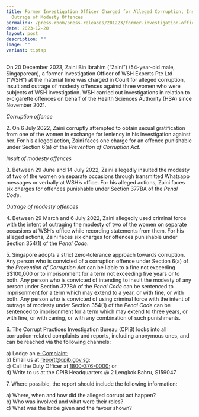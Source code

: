 ```yaml
---
title: Former Investigation Officer Charged for Alleged Corruption, Insult and
  Outrage of Modesty Offences
permalink: /press-room/press-releases/201223/former-investigation-officer-charged-for-alleged-corruption/
date: 2023-12-20
layout: post
description: ""
image: ""
variant: tiptap
---
```

<p>On 20 December 2023, Zaini Bin Ibrahim (“Zaini”) (54-year-old male, Singaporean),
a former Investigation Officer of WSH Experts Pte Ltd (“WSH”) at the material
time was charged in Court for alleged corruption, insult and outrage of
modesty offences against three women who were subjects of WSH investigation.
WSH carried out investigations in relation to e-cigarette offences on behalf
of the Health Sciences Authority (HSA) since November 2021.</p>
<p><em>Corruption offence</em>
</p>
<p>2. On 6 July 2022, Zaini corruptly attempted to obtain sexual gratification
from one of the women in exchange for leniency in his investigation against
her. For his alleged action, Zaini faces one charge for an offence punishable
under Section 6(a) of the <em>Prevention of Corruption Act</em>.</p>
<p><em>Insult of modesty offences</em>
</p>
<p>3. Between 29 June and 14 July 2022, Zaini allegedly insulted the modesty
of two of the women on separate occasions through transmitted Whatsapp
messages or verbally at WSH’s office. For his alleged actions, Zaini faces
six charges for offences punishable under Section 377BA of the <em>Penal Code</em>.</p>
<p><em>Outrage of modesty offences</em>
</p>
<p>4. Between 29 March and 6 July 2022, Zaini allegedly used criminal force
with the intent of outraging the modesty of two of the women on separate
occasions at WSH’s office while recording statements from them. For his
alleged actions, Zaini faces six charges for offences punishable under
Section 354(1) of the <em>Penal Code</em>.</p>
<p>5. Singapore adopts a strict zero-tolerance approach towards corruption.
Any person who is convicted of a corruption offence under Section 6(a)
of the <em>Prevention of Corruption Act</em> can be liable to a fine not
exceeding S$100,000 or to imprisonment for a term not exceeding five years
or to both. Any person who is convicted of intending to insult the modesty
of any person under Section 377BA of the <em>Penal Code</em> can be sentenced
to imprisonment for a term which may extend to a year, or with fine, or
with both. Any person who is convicted of using criminal force with the
intent of outrage of modesty under Section 354(1) of the <em>Penal Code</em> can
be sentenced to imprisonment for a term which may extend to three years,
or with fine, or with caning, or with any combination of such punishments.</p>
<p>6. The Corrupt Practices Investigation Bureau (CPIB) looks into all corruption-related
complaints and reports, including anonymous ones, and can be reached via
the following channels:</p>
<p>a) Lodge an <a href="https://www.cpib.gov.sg/e-services/e-complaint-for-corrupt-conduct/" rel="noopener noreferrer nofollow" target="_blank"><u>e-Complaint</u></a>;
<br>b) Email us at <a href="mailto:report@cpib.gov.sg" rel="noopener noreferrer nofollow" target="_blank"><u>report@cpib.gov.sg</u></a>;&nbsp;
<br>c) Call the Duty Officer at <a href="tel:1800-376-0000" rel="noopener noreferrer nofollow" target="_blank"><u>1800-376-0000</u></a>; or
<br>d) Write to us at the CPIB Headquarters @ 2 Lengkok Bahru, S159047.</p>
<p>7. Where possible, the report should include the following information:</p>
<p>a) Where, when and how did the alleged corrupt act happen?
<br>b) Who was involved and what were their roles?
<br>c) What was the bribe given and the favour shown?</p>
<p></p>
